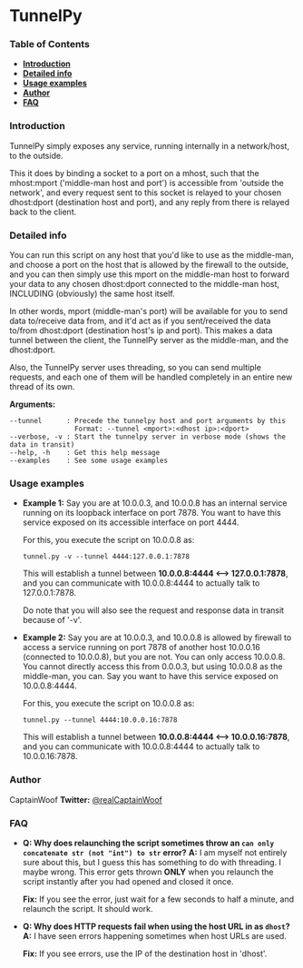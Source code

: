 # TunnelPy

### Table of Contents
- **[Introduction](#introduction)**
- **[Detailed info](#detailed-info)**
- **[Usage examples](#usage-examples)**
- **[Author](#author)**
- **[FAQ](#faq)**

### Introduction
TunnelPy simply exposes any service, running internally in a network/host, to the outside.

This it does by binding a socket to a port on a mhost, such that the mhost:mport ('middle-man host and port') is accessible from 'outside the network', and every request sent to this socket is relayed to your chosen dhost:dport (destination host and port), and any reply from there is relayed back to the client.

### Detailed info
You can run this script on any host that you'd like to use as the middle-man, and choose a port on the host that is allowed by the firewall to the outside, and you can then simply use this mport on the middle-man host to forward your data to any chosen dhost:dport connected to the middle-man host, INCLUDING (obviously) the same host itself.

In other words, mport (middle-man's port) will be available for you to send data to/receive data from, and it'd act as if you sent/received the data to/from dhost:dport (destination host's ip and port). This makes a data tunnel between the client, the TunnelPy server as the middle-man, and the dhost:dport.

Also, the TunnelPy server uses threading, so you can send multiple requests, and each one of them will be handled completely in an entire new thread of its own.

**Arguments:**
```
--tunnel      : Precede the tunnelpy host and port arguments by this
                Format: --tunnel <mport>:<dhost ip>:<dport>
--verbose, -v : Start the tunnelpy server in verbose mode (shows the data in transit)
--help, -h    : Get this help message
--examples    : See some usage examples
``````

### Usage examples

- **Example 1:**
Say you are at 10.0.0.3, and 10.0.0.8 has an internal service running on its loopback interface on port 7878. You want to have this service exposed on its accessible interface on port 4444.

  For this, you execute the script on 10.0.0.8 as:
  ```
  tunnel.py -v --tunnel 4444:127.0.0.1:7878
  ```

  This will establish a tunnel between **10.0.0.8:4444 <--> 127.0.0.1:7878**, and you can communicate with 10.0.0.8:4444 to actually talk to 127.0.0.1:7878.
  
  Do note that you will also see the request and response data in transit because of '-v'.


- **Example 2:**
  Say you are at 10.0.0.3, and 10.0.0.8 is allowed by firewall to access a service running on port 7878 of another host 10.0.0.16 (connected to 10.0.0.8), but you are not. You can only access 10.0.0.8. You cannot directly access this from 0.0.0.3, but using 10.0.0.8 as the middle-man, you can. Say you want to have this service exposed on 10.0.0.8:4444.

  For this, you execute the script on 10.0.0.8 as:
  ```
  tunnel.py --tunnel 4444:10.0.0.16:7878
  ```
  This will establish a tunnel between **10.0.0.8:4444 <--> 10.0.0.16:7878**, and you can communicate with 10.0.0.8:4444 to actually talk to 10.0.0.16:7878.

### Author
CaptainWoof
**Twitter:** [@realCaptainWoof](https://twitter.com/realCaptainWoof)

### FAQ
- **Q: Why does relaunching the script sometimes throw an `can only concatenate str (not "int") to str` error?**
**A:** I am myself not entirely sure about this, but I guess this has something to do with threading. I maybe wrong. This error gets thrown **ONLY** when you relaunch the script instantly after you had opened and closed it once.

  **Fix:** If you see the error, just wait for a few seconds to half a minute, and relaunch the script. It should work.

- **Q: Why does HTTP requests fail when using the host URL in as `dhost`?**
**A:** I have seen errors happening sometimes when host URLs are used.

  **Fix:** If you see errors, use the IP of the destination host in 'dhost'.

